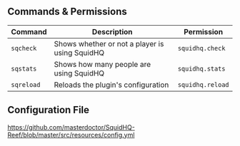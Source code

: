 ## Commands & Permissions
<table>
  <thead>
    <th>Command</th>
    <th>Description</th>
    <th>Permission</th>
  </thead>
  <tbody>
    <tr>
      <td><code>sqcheck <name/uuid></code></td>
      <td>Shows whether or not a player is using SquidHQ</td>
      <td><code>squidhq.check</code></td>
    </tr>
    <tr>
      <td><code>sqstats</code></td>
      <td>Shows how many people are using SquidHQ</td>
      <td><code>squidhq.stats</code></td>
    </tr>
    <tr>
      <td><code>sqreload</code></td>
      <td>Reloads the plugin's configuration</td>
      <td><code>squidhq.reload</code></td>
    </tr>
  </tbody>
</table>

## Configuration File
https://github.com/masterdoctor/SquidHQ-Reef/blob/master/src/resources/config.yml
